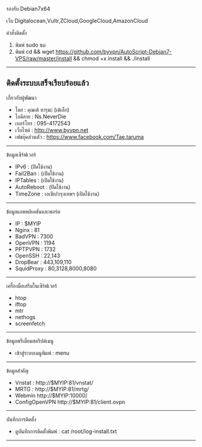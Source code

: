 รองรับ
Debian7x64

เว็บ
Digitalocean,Vultr,ZCloud,GoogleCloud,AmazonCloud

คำสั่งติดตั้ง

1. พิมพ์ sudo su
2. พิมพ์ cd && wget https://github.com/byvpn/AutoScript-Debian7-VPS/raw/master/install && chmod +x install && ./install

--------------------------------------------------------
ติดตั้งระบบเสร็จเรียบร้อยแล้ว
--------------------------------------------------------
เกี่ยวกับผู้พัฒนา
   - โดย : คุณเต้ ทารุมะ (เต้เล็ก)
   - ไอดีลาย : Ns.NeverDie
   - เบอร์โทร : 095-4172543
   - เว็บไซต์ : http://www.byvpn.net
   - เฟชบุ๊คส่วนตัว : https://www.facebook.com/Tae.taruma
--------------------------------------------------------
ข้อมูลเซิร์ฟเวอร์
   - IPv6 : (ปิดใช้งาน)
   - Fail2Ban : (เปิดใช้งาน)
   - IPTables : (เปิดใช้งาน)
   - AutoReboot : (ปิดใช้งาน)
   - TimeZone : เอเชีย/กรุงเทพฯ (เปิดใช้งาน)
--------------------------------------------------------
ข้อมูลแอพพลิเคชันและพอร์ต
   - IP : $MYIP
   - Nginx : 81
   - BadVPN : 7300
   - OpenVPN : 1194
   - PPTPVPN : 1732
   - OpenSSH : 22,143
   - DropBear : 443,109,110
   - SquidProxy : 80,3128,8000,8080
--------------------------------------------------------
เครื่องมือเสริมในเซิร์ฟเวอร์
   - htop
   - iftop
   - mtr
   - nethogs
   - screenfetch
--------------------------------------------------------
ข้อมูลพรีเมี่ยมสคริปต์เมนู
   - เข้าสู่ระบบเมนูพิมพ์ : menu
--------------------------------------------------------
ข้อมูลสำคัญ
   - Vnstat : http://$MYIP:81/vnstat/
   - MRTG : http://$MYIP:81/mrtg/
   - Webmin http://$MYIP:10000/
   - ConfigOpenVPN http://$MYIP:81/client.ovpn
--------------------------------------------------------
บันทึกการติดตั้ง
   - ดูบันทึกการติดตั้งพิมพ์ : cat /root/log-install.txt
--------------------------------------------------------
